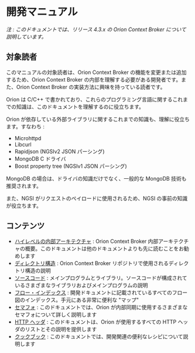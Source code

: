 # <a name="top"></a>開発マニュアル

*注 : このドキュメントでは、リリース 4.3.x の Orion Context Broker について説明しています。*

## 対象読者

このマニュアルの対象読者は、Orion Context Broker の機能を変更または追加するため、Orion Context Broker の内部を理解する必要がある開発者です。また、Orion Context Broker の実装方法に興味を持っている読者です。

Orion は C/C++ で書かれており、これらのプログラミング言語に関するこれまでの知識は、このドキュメントを理解するのに役立ちます。

Orion が依存している外部ライブラリに関するこれまでの知識も、理解に役立ちます。すなわち : 

* Microhttpd
* Libcurl
* Rapidjson (NGSIv2 JSON パーシング)
* MongoDB C ドライバ
* Boost property tree (NGSIv1 JSON パーシング)

MongoDB の場合は、ドライバの知識だけでなく、一般的な MongoDB 技術も推奨されます。

また、NGSI がリクエストのペイロードに使用されるため、NGSI の事前の知識が役立ちます。

## コンテンツ

* [ハイレベルの内部アーキテクチャ](architecture.md) : Orion Context Broker 内部アーキテクチャの概要。このドキュメントは他のドキュメントよりも先に読むことをお勧めします
* [ディレクトリ構造](directoryStructure.md) : Orion Context Broker リポジトリで使用されるディレクトリ構造の説明
* [ソースコード](sourceCode.md) : メインプログラムとライブラリ。ソースコードが構成されているさまざまなライブラリおよびメインプログラムの説明
* [フロー・インデックス](flowsIndex.md) : 開発ドキュメントに記載されているすべてのフロー図のインデックス。手元にある非常に便利な "マップ"
* [セマフォ](semaphores.md) : このドキュメントでは、Orion が内部同期に使用するさまざまなセマフォについて詳しく説明します
* [HTTP ヘッダ](httpHeaders.md) : このドキュメントは、Orion が使用するすべての HTTP ヘッダのリストとその説明を提供します
* [クックブック](cookbook.md) : このドキュメントでは、開発関連の便利なレシピについて説明します
